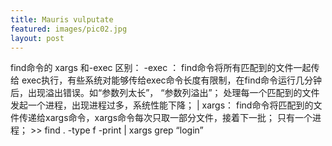 ```yaml
---
title: Mauris vulputate
featured: images/pic02.jpg
layout: post
---
```


<!DOCTYPE html>
<html>
<head>
	<title>
		find命令的 xargs 和-exec 区别
	</title>
</head>
<body>
	<div>
		find命令的 xargs 和-exec 区别：
		-exec ： find命令将所有匹配到的文件一起传给 exec执行，有些系统对能够传给exec命令长度有限制，在find命令运行几分钟后，出现溢出错误。如“参数列太长”， “参数列溢出”； 
		处理每一个匹配到的文件发起一个进程，出现进程过多，系统性能下降；
 		| xargs： find命令将匹配到的文件传递给xargs命令，xargs命令每次只取一部分文件，接着下一批；
		只有一个进程；
		>> find . -type f -print | xargs grep “login”
	</div>
</body>
</html>
